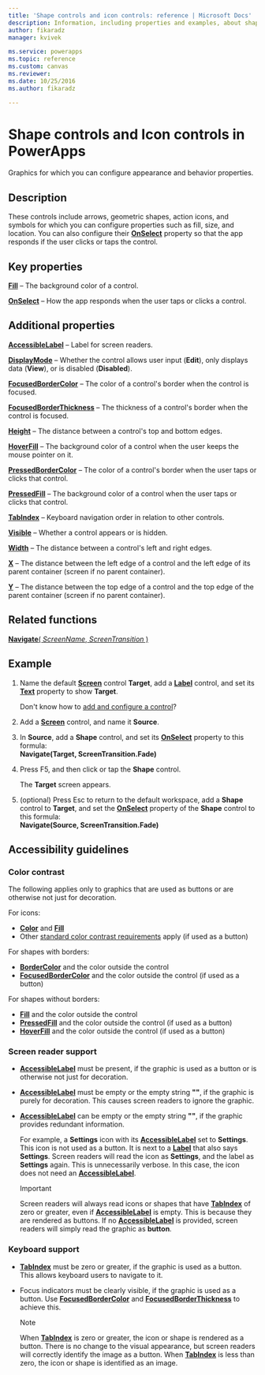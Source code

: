 ```yaml
---
title: 'Shape controls and icon controls: reference | Microsoft Docs'
description: Information, including properties and examples, about shape controls and icon controls
author: fikaradz
manager: kvivek

ms.service: powerapps
ms.topic: reference
ms.custom: canvas
ms.reviewer:
ms.date: 10/25/2016
ms.author: fikaradz

---
```

# Shape controls and Icon controls in PowerApps
Graphics for which you can configure appearance and behavior properties.

## Description
These controls include arrows, geometric shapes, action icons, and symbols for which you can configure properties such as fill, size, and location. You can also configure their **[OnSelect](properties-core.md)** property so that the app responds if the user clicks or taps the control.

## Key properties
**[Fill](properties-color-border.md)** – The background color of a control.

**[OnSelect](properties-core.md)** – How the app responds when the user taps or clicks a control.

## Additional properties
**[AccessibleLabel](properties-accessibility.md)** – Label for screen readers.

**[DisplayMode](properties-core.md)** – Whether the control allows user input (**Edit**), only displays data (**View**), or is disabled (**Disabled**).

**[FocusedBorderColor](properties-color-border.md)** – The color of a control's border when the control is focused.

**[FocusedBorderThickness](properties-color-border.md)** – The thickness of a control's border when the control is focused.

**[Height](properties-size-location.md)** – The distance between a control's top and bottom edges.

**[HoverFill](properties-color-border.md)** – The background color of a control when the user keeps the mouse pointer on it.

**[PressedBorderColor](properties-color-border.md)** – The color of a control's border when the user taps or clicks that control.

**[PressedFill](properties-color-border.md)** – The background color of a control when the user taps or clicks that control.

**[TabIndex](properties-accessibility.md)** – Keyboard navigation order in relation to other controls.

**[Visible](properties-core.md)** – Whether a control appears or is hidden.

**[Width](properties-size-location.md)** – The distance between a control's left and right edges.

**[X](properties-size-location.md)** – The distance between the left edge of a control and the left edge of its parent container (screen if no parent container).

**[Y](properties-size-location.md)** – The distance between the top edge of a control and the top edge of the parent container (screen if no parent container).

## Related functions

[**Navigate**( *ScreenName*, *ScreenTransition* )](../functions/function-navigate.md)

## Example

1. Name the default **[Screen](control-screen.md)** control **Target**, add a **[Label](control-text-box.md)** control, and set its **[Text](properties-core.md)** property to show **Target**.

    Don't know how to [add and configure a control](../add-configure-controls.md)?

2. Add a **[Screen](control-screen.md)** control, and name it **Source**.
3. In **Source**, add a **Shape** control, and set its **[OnSelect](properties-core.md)** property to this formula:<br>**Navigate(Target, ScreenTransition.Fade)**
4. Press F5, and then click or tap the **Shape** control.

    The **Target** screen appears.

5. (optional) Press Esc to return to the default workspace, add a **Shape** control to **Target**, and set the **[OnSelect](properties-core.md)** property of the **Shape** control to this formula:
   <br>**Navigate(Source, ScreenTransition.Fade)**


## Accessibility guidelines

### Color contrast

The following applies only to graphics that are used as buttons or are otherwise not just for decoration.

For icons:
* **[Color](properties-color-border.md)** and **[Fill](properties-color-border.md)**
* Other [standard color contrast requirements](../accessible-apps-color.md) apply (if used as a button)

For shapes with borders:
* **[BorderColor](properties-color-border.md)** and the color outside the control
* **[FocusedBorderColor](properties-color-border.md)** and the color outside the control (if used as a button)

For shapes without borders:
* **[Fill](properties-color-border.md)** and the color outside the control
* **[PressedFill](properties-color-border.md)** and the color outside the control (if used as a button)
* **[HoverFill](properties-color-border.md)** and the color outside the control (if used as a button)

### Screen reader support
* **[AccessibleLabel](properties-accessibility.md)** must be present, if the graphic is used as a button or is otherwise not just for decoration.
* **[AccessibleLabel](properties-accessibility.md)** must be empty or the empty string **""**, if the graphic is purely for decoration. This causes screen readers to ignore the graphic.
* **[AccessibleLabel](properties-accessibility.md)** can be empty or the empty string **""**, if the graphic provides redundant information.

    For example, a **Settings** icon with its **[AccessibleLabel](properties-accessibility.md)** set to **Settings**. This icon is not used as a button. It is next to a **[Label](control-text-box.md)** that also says **Settings**. Screen readers will read the icon as **Settings**, and the label as **Settings** again. This is unnecessarily verbose. In this case, the icon does not need an **[AccessibleLabel](properties-accessibility.md)**.

    > [!IMPORTANT]
    > Screen readers will always read icons or shapes that have **[TabIndex](properties-accessibility.md)** of zero or greater, even if **[AccessibleLabel](properties-accessibility.md)** is empty. This is because they are rendered as buttons. If no **[AccessibleLabel](properties-accessibility.md)** is provided, screen readers will simply read the graphic as **button**.

### Keyboard support
* **[TabIndex](properties-accessibility.md)** must be zero or greater, if the graphic is used as a button. This allows keyboard users to navigate to it.
* Focus indicators must be clearly visible, if the graphic is used as a button. Use **[FocusedBorderColor](properties-color-border.md)** and **[FocusedBorderThickness](properties-color-border.md)** to achieve this.

    > [!NOTE]
  > When **[TabIndex](properties-accessibility.md)** is zero or greater, the icon or shape is rendered as a button. There is no change to the visual appearance, but screen readers will correctly identify the image as a button. When **[TabIndex](properties-accessibility.md)** is less than zero, the icon or shape is identified as an image.
